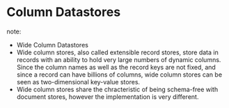 #  Column Datastores

note:
- Wide Column Datastores
- Wide column stores, also called extensible record stores, store data in records with an ability to hold very large numbers of dynamic columns. Since the column names as well as the record keys are not fixed, and since a record can have billions of columns, wide column stores can be seen as two-dimensional key-value stores.
- Wide column stores share the chracteristic of being schema-free with document stores, however the implementation is very different.
